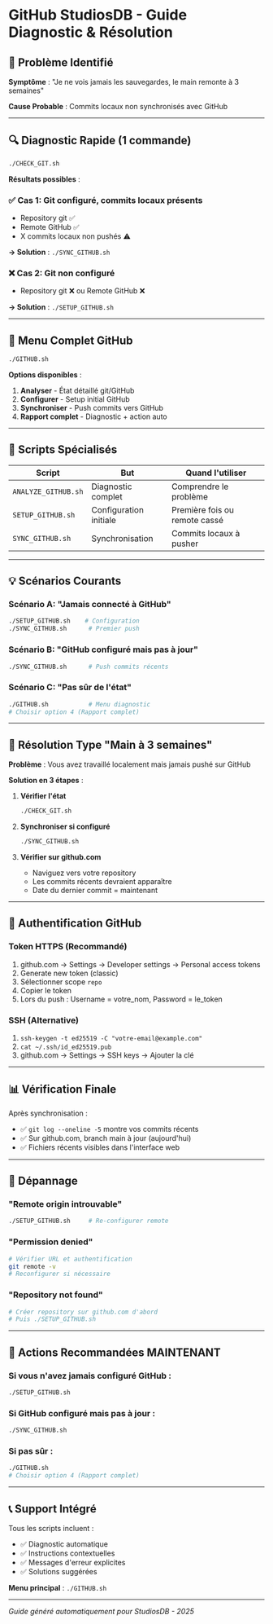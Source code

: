 # GitHub StudiosDB - Guide Diagnostic & Résolution

## 🚨 Problème Identifié

**Symptôme** : "Je ne vois jamais les sauvegardes, le main remonte à 3 semaines"

**Cause Probable** : Commits locaux non synchronisés avec GitHub

---

## 🔍 Diagnostic Rapide (1 commande)

```bash
./CHECK_GIT.sh
```

**Résultats possibles** :

### ✅ Cas 1: Git configuré, commits locaux présents
- Repository git ✅
- Remote GitHub ✅ 
- X commits locaux non pushés ⚠️

**→ Solution** : `./SYNC_GITHUB.sh`

### ❌ Cas 2: Git non configuré 
- Repository git ❌ ou Remote GitHub ❌

**→ Solution** : `./SETUP_GITHUB.sh`

---

## 🐙 Menu Complet GitHub

```bash
./GITHUB.sh
```

**Options disponibles** :
1. **Analyser** - État détaillé git/GitHub
2. **Configurer** - Setup initial GitHub  
3. **Synchroniser** - Push commits vers GitHub
4. **Rapport complet** - Diagnostic + action auto

---

## 🔧 Scripts Spécialisés

| Script | But | Quand l'utiliser |
|--------|-----|------------------|
| `ANALYZE_GITHUB.sh` | Diagnostic complet | Comprendre le problème |
| `SETUP_GITHUB.sh` | Configuration initiale | Première fois ou remote cassé |
| `SYNC_GITHUB.sh` | Synchronisation | Commits locaux à pusher |

---

## 💡 Scénarios Courants

### Scénario A: "Jamais connecté à GitHub"
```bash
./SETUP_GITHUB.sh    # Configuration
./SYNC_GITHUB.sh      # Premier push
```

### Scénario B: "GitHub configuré mais pas à jour"  
```bash
./SYNC_GITHUB.sh      # Push commits récents
```

### Scénario C: "Pas sûr de l'état"
```bash
./GITHUB.sh           # Menu diagnostic
# Choisir option 4 (Rapport complet)
```

---

## 🎯 Résolution Type "Main à 3 semaines"

**Problème** : Vous avez travaillé localement mais jamais pushé sur GitHub

**Solution en 3 étapes** :

1. **Vérifier l'état**
   ```bash
   ./CHECK_GIT.sh
   ```

2. **Synchroniser si configuré**
   ```bash
   ./SYNC_GITHUB.sh
   ```

3. **Vérifier sur github.com**
   - Naviguez vers votre repository
   - Les commits récents devraient apparaître
   - Date du dernier commit = maintenant

---

## 🔐 Authentification GitHub

### Token HTTPS (Recommandé)
1. github.com → Settings → Developer settings → Personal access tokens
2. Generate new token (classic)
3. Sélectionner scope `repo`
4. Copier le token
5. Lors du push : Username = votre_nom, Password = le_token

### SSH (Alternative)
1. `ssh-keygen -t ed25519 -C "votre-email@example.com"`
2. `cat ~/.ssh/id_ed25519.pub`
3. github.com → Settings → SSH keys → Ajouter la clé

---

## 📊 Vérification Finale

Après synchronisation :
- ✅ `git log --oneline -5` montre vos commits récents
- ✅ Sur github.com, branch main à jour (aujourd'hui)
- ✅ Fichiers récents visibles dans l'interface web

---

## 🚨 Dépannage

### "Remote origin introuvable"
```bash
./SETUP_GITHUB.sh     # Re-configurer remote
```

### "Permission denied"
```bash
# Vérifier URL et authentification
git remote -v
# Reconfigurer si nécessaire
```

### "Repository not found"
```bash
# Créer repository sur github.com d'abord
# Puis ./SETUP_GITHUB.sh
```

---

## 🎯 Actions Recommandées MAINTENANT

### Si vous n'avez jamais configuré GitHub :
```bash
./SETUP_GITHUB.sh
```

### Si GitHub configuré mais pas à jour :
```bash
./SYNC_GITHUB.sh  
```

### Si pas sûr :
```bash
./GITHUB.sh
# Choisir option 4 (Rapport complet)
```

---

## 📞 Support Intégré

Tous les scripts incluent :
- ✅ Diagnostic automatique
- ✅ Instructions contextuelles  
- ✅ Messages d'erreur explicites
- ✅ Solutions suggérées

**Menu principal** : `./GITHUB.sh`

---

*Guide généré automatiquement pour StudiosDB - 2025*
